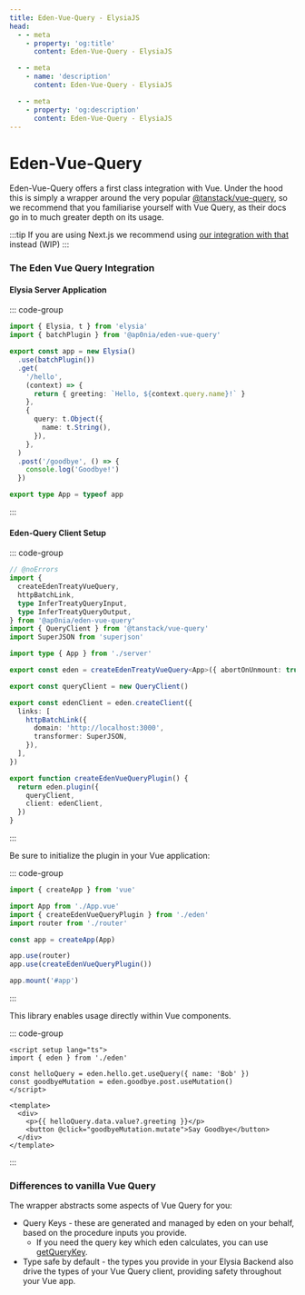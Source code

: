```yaml
---
title: Eden-Vue-Query - ElysiaJS
head:
  - - meta
    - property: 'og:title'
      content: Eden-Vue-Query - ElysiaJS

  - - meta
    - name: 'description'
      content: Eden-Vue-Query - ElysiaJS

  - - meta
    - property: 'og:description'
      content: Eden-Vue-Query - ElysiaJS
---
```


# Eden-Vue-Query

Eden-Vue-Query offers a first class integration with Vue.
Under the hood this is simply a wrapper around the very popular [@tanstack/vue-query](https://tanstack.com/query/latest),
so we recommend that you familiarise yourself with Vue Query,
as their docs go in to much greater depth on its usage.

:::tip
If you are using Next.js we recommend using [our integration with that](../nextjs) instead
(WIP)
:::

### The Eden Vue Query Integration

#### Elysia Server Application

::: code-group

```typescript twoslash include eq-vue-index-application [server.ts]
import { Elysia, t } from 'elysia'
import { batchPlugin } from '@ap0nia/eden-vue-query'

export const app = new Elysia()
  .use(batchPlugin())
  .get(
    '/hello',
    (context) => {
      return { greeting: `Hello, ${context.query.name}!` }
    },
    {
      query: t.Object({
        name: t.String(),
      }),
    },
  )
  .post('/goodbye', () => {
    console.log('Goodbye!')
  })

export type App = typeof app
```

:::

#### Eden-Query Client Setup

::: code-group

```typescript twoslash include eq-vue-index-client [eden.ts]
// @noErrors
import {
  createEdenTreatyVueQuery,
  httpBatchLink,
  type InferTreatyQueryInput,
  type InferTreatyQueryOutput,
} from '@ap0nia/eden-vue-query'
import { QueryClient } from '@tanstack/vue-query'
import SuperJSON from 'superjson'

import type { App } from './server'

export const eden = createEdenTreatyVueQuery<App>({ abortOnUnmount: true })

export const queryClient = new QueryClient()

export const edenClient = eden.createClient({
  links: [
    httpBatchLink({
      domain: 'http://localhost:3000',
      transformer: SuperJSON,
    }),
  ],
})

export function createEdenVueQueryPlugin() {
  return eden.plugin({
    queryClient,
    client: edenClient,
  })
}
```

:::

Be sure to initialize the plugin in your Vue application:

::: code-group

```typescript twoslash [main.ts]
import { createApp } from 'vue'

import App from './App.vue'
import { createEdenVueQueryPlugin } from './eden'
import router from './router'

const app = createApp(App)

app.use(router)
app.use(createEdenVueQueryPlugin())

app.mount('#app')
```

:::

This library enables usage directly within Vue components.

::: code-group

```vue [index.ts]
<script setup lang="ts">
import { eden } from './eden'

const helloQuery = eden.hello.get.useQuery({ name: 'Bob' })
const goodbyeMutation = eden.goodbye.post.useMutation()
</script>

<template>
  <div>
    <p>{{ helloQuery.data.value?.greeting }}</p>
    <button @click="goodbyeMutation.mutate">Say Goodbye</button>
  </div>
</template>
```

:::

### Differences to vanilla Vue Query

The wrapper abstracts some aspects of Vue Query for you:

- Query Keys - these are generated and managed by eden on your behalf, based on the procedure inputs you provide.
  - If you need the query key which eden calculates, you can use [getQueryKey](./getQueryKey).
- Type safe by default - the types you provide in your Elysia Backend also drive the types of your Vue Query client,
  providing safety throughout your Vue app.
